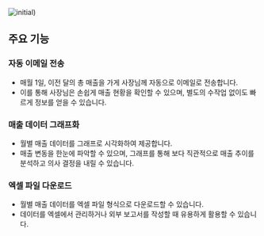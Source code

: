 
![initial](https://github.com/user-attachments/assets/354c22e8-7ef4-4f9e-ba44-7ee42b3867d2))

## 주요 기능

### 자동 이메일 전송
- 매월 1일, 이전 달의 총 매출을 가게 사장님께 자동으로 이메일로 전송합니다.
- 이를 통해 사장님은 손쉽게 매출 현황을 확인할 수 있으며, 별도의 수작업 없이도 빠르게 정보를 얻을 수 있습니다.

### 매출 데이터 그래프화
- 월별 매출 데이터를 그래프로 시각화하여 제공합니다.
- 매출 변동을 한눈에 파악할 수 있으며, 그래프를 통해 보다 직관적으로 매출 추이를 분석하고 의사 결정을 내릴 수 있습니다.

### 엑셀 파일 다운로드
- 월별 매출 데이터를 엑셀 파일 형식으로 다운로드할 수 있습니다.
- 데이터를 엑셀에서 관리하거나 외부 보고서를 작성할 때 유용하게 활용할 수 있습니다.
